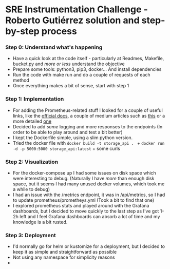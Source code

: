 # SRE Instrumentation Challenge - Roberto Gutiérrez solution and step-by-step process


### Step 0: Understand what's happening

- Have a quick look at the code itself - particularly at Readmes, Makefile, bucket.py and _more or less_ understand the objective
- Prepare some tools: python3, pip3, docker... And install dependencies 
- Run the code with make run and do a couple of requests of each method
- Once everything makes a bit of sense, start with step 1

### Step 1: Implementation

- For adding the Prometheus-related stuff I looked for a couple of useful links, like the [official docs](https://github.com/prometheus/client_python), a couple of medium articles such as [this](https://medium.com/@letathenasleep/exposing-python-metrics-with-prometheus-c5c837c21e4d) or a more detailed [one](https://medium.com/swlh/generate-and-track-metrics-for-flask-api-applications-using-prometheus-and-grafana-55ddd39866f0)
- Decided to add _some_ logging and more responses to the endpoints (In order to be able to play around and test a bit better)
- I kept the Dockerfile simple, using a slim python version.
- Tried the docker file with `docker build -t storage_api . ` + `docker run -d -p 5000:5000 storage_api:latest` + some curls 

### Step 2: Visualization
- For the docker-compose up I had some issues on disk space which were interesting to debug. (Naturally I have _more_ than enough disk space, but it seems I had many unused docker volumes, which took me a while to debug)
- I had an issue with the /metrics endpoint, it was in /api/metrics, so I had to update prometheus/prometheys.yml (Took a bit to find that one)
- I explored prometheus stats and played around with the Grafana dashboards, but I decided to move quickly to the last step as I've got 1-2h left and I feel Grafana dashboards can absorb a lot of time and my knowledge is a bit rusted. 

### Step 3: Deployment
- I'd normally go for helm or kustomize for a deployment, but I decided to keep it as simple and straightforward as possible
- Not using any namespace for simplicity reasons
- 

